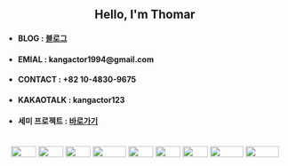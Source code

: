 <h2 align="center">Hello, I'm Thomar</h2>

<ul>
  <li><h4>BLOG : <a href="https://blog.naver.com/kangactor123"> 블로그 </a></h4></li>
  <li><h4>EMIAL : kangactor1994@gmail.com </h4></li>
  <li><h4>CONTACT : +82 10-4830-9675 </h4></li>
  <li><h4>KAKAOTALK : kangactor123 </h4></li>
  <li><h4>세미 프로젝트 : <a href="https://github.com/kangactor123/SemiProject">바로가기</a></h4></li>
</ul>
<br>
<div align="center">
<img src="https://img.shields.io/badge/JAVA-007396?style=for-the-badge&logo=java&logoColor=white" width="45" height="20"> <img src="https://img.shields.io/badge/oracle-F80000?style=for-the-badge&logo=oracle&logoColor=white" width="45" height="20"> <img src="https://img.shields.io/badge/mysql-4479A1?style=for-the-badge&logo=mysql&logoColor=white" width="45" height="20"> <img src="https://img.shields.io/badge/javascript-F7DF1E?style=for-the-badge&logo=javascript&logoColor=black" width="60" height="20"> <img src="https://img.shields.io/badge/jquery-0769AD?style=for-the-badge&logo=jquery&logoColor=white" width="45" height="20"> <img src="https://img.shields.io/badge/html-E34F26?style=for-the-badge&logo=html5&logoColor=white" width="45" height="20"> <img src="https://img.shields.io/badge/css-1572B6?style=for-the-badge&logo=css3&logoColor=white" width="45" height="20"> <img src="https://img.shields.io/badge/bootstrap-7952B3?style=for-the-badge&logo=bootstrap&logoColor=white" width="60" height="20"> <img src="https://img.shields.io/badge/github-181717?style=for-the-badge&logo=github&logoColor=white" width="60" height="20">
</div>
